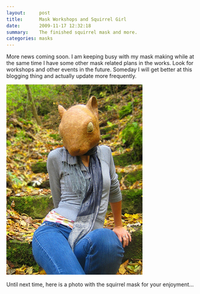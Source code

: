 ```yaml
---
layout:     post
title:      Mask Workshops and Squirrel Girl
date:       2009-11-17 12:32:18
summary:    The finished squirrel mask and more.
categories: masks
---
```


More news coming soon. I am keeping busy with my mask making while at the same time I have some other mask related plans in the works. Look for workshops and other events in the future. Someday I will get better at this blogging thing and actually update more frequently.

![Squirrel Head Mask on Female Model](/images/she-squirrel.jpg)

Until next time, here is a photo with the squirrel mask for your enjoyment...
